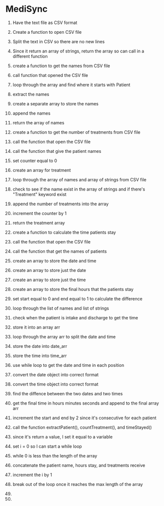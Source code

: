 # MediSync

1. Have the text file as CSV format
2. Create a function to open CSV file
3. Split the text in CSV so there are no new lines
4. Since it return an array of strings, return the array so can call in a different function

5. create a function to get the names from CSV file
6. call function that opened the CSV file
7. loop through the array and find where it starts with Patient
8. extract the names 
9. create a separate array to store the names
10. append the names 
11. return the array of names

12. create a function to get the number of treatments from CSV file
13. call the function that open the CSV file
14. call the function that give the patient names
15. set counter equal to 0
16. create an array for treatment
17. loop through the array of names and array of strings from CSV file
18. check to see if the name exist in the array of strings and if there's "Treatment" keyword exist 
19. append the number of treatments into the array
20. increment the counter by 1
21. return the treatment array 

22. create a function to calculate the time patients stay 
23. call the function that open the CSV file
24. call the function that get the names of patients
25. create an array to store the date and time 
26. create an array to store just the date
27. create an array to store just the time
28. create an array to store the final hours that the patients stay

29. set start equal to 0 and end equal to 1 to calculate the difference
30. loop through the list of names and list of strings 
31. check when the patient is intake and discharge to get the time
32. store it into an array arr
33. loop through the array arr to split the date and time
34. store the date into date_arr
35. store the time into time_arr
36. use while loop to get the date and time in each position
37. convert the date object into correct format 
38. convert the time object into correct format
39. find the diffence between the two dates and two times
40. get the final time in hours minutes seconds and append to the final array arr
41. increment the start and end by 2 since it's consecutive for each patient 

42. call the function extractPatient(), countTreatment(), and timeStayed()
43. since it's return a value, I set it equal to a variable
44. set i = 0 so I can start a while loop
45. while 0 is less than the length of the array 
46. concatenate the patient name, hours stay, and treatments receive 
47. increment the i by 1
48. break out of the loop once it reaches the max length of the array
49. 
50. 
